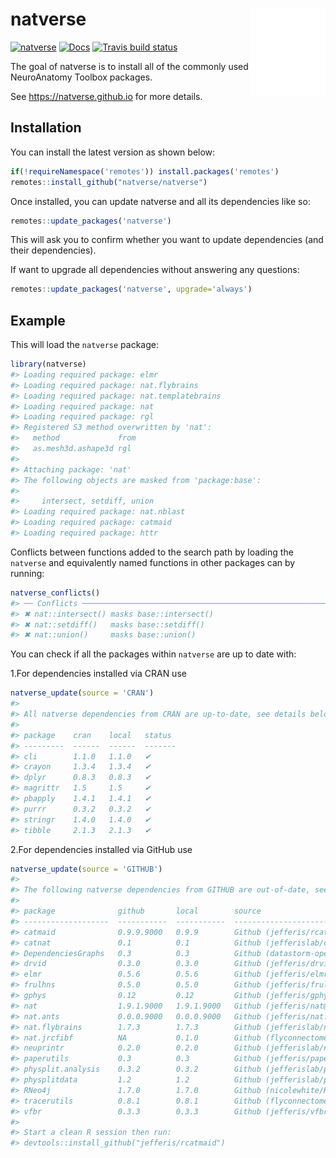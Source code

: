 
<!-- README.md is generated from README.Rmd. Please edit that file -->

# natverse <a href='https://natverse.github.io/'><img src='man/figures/logo.svg' align="right" height="138.5" /></a>

<!-- badges: start -->

[![natverse](https://img.shields.io/badge/natverse-Part%20of%20the%20natverse-a241b6)](https://natverse.github.io)
[![Docs](https://img.shields.io/badge/docs-100%25-brightgreen.svg)](https://natverse.github.io/natverse/reference/)
[![Travis build
status](https://travis-ci.org/natverse/natverse.svg?branch=master)](https://travis-ci.org/natverse/natverse)
<!-- badges: end -->

The goal of natverse is to install all of the commonly used NeuroAnatomy
Toolbox packages.

See <https://natverse.github.io> for more details.

## Installation

You can install the latest version as shown below:

``` r
if(!requireNamespace('remotes')) install.packages('remotes')
remotes::install_github("natverse/natverse")
```

Once installed, you can update natverse and all its dependencies like
so:

``` r
remotes::update_packages('natverse')
```

This will ask you to confirm whether you want to update dependencies
(and their dependencies).

If want to upgrade all dependencies without answering any questions:

``` r
remotes::update_packages('natverse', upgrade='always')
```

## Example

This will load the `natverse` package:

``` r
library(natverse)
#> Loading required package: elmr
#> Loading required package: nat.flybrains
#> Loading required package: nat.templatebrains
#> Loading required package: nat
#> Loading required package: rgl
#> Registered S3 method overwritten by 'nat':
#>   method             from
#>   as.mesh3d.ashape3d rgl
#> 
#> Attaching package: 'nat'
#> The following objects are masked from 'package:base':
#> 
#>     intersect, setdiff, union
#> Loading required package: nat.nblast
#> Loading required package: catmaid
#> Loading required package: httr
```

Conflicts between functions added to the search path by loading the
`natverse` and equivalently named functions in other packages can by
running:

``` r
natverse_conflicts()
#> ── Conflicts ────────────────────────────────────────────────────────────────────────── natverse_conflicts() ──
#> ✖ nat::intersect() masks base::intersect()
#> ✖ nat::setdiff()   masks base::setdiff()
#> ✖ nat::union()     masks base::union()
```

You can check if all the packages within `natverse` are up to date with:

1.For dependencies installed via CRAN use

``` r
natverse_update(source = 'CRAN')
#> 
#> All natverse dependencies from CRAN are up-to-date, see details below:
#> 
#> package    cran    local   status 
#> ---------  ------  ------  -------
#> cli        1.1.0   1.1.0   ✔      
#> crayon     1.3.4   1.3.4   ✔      
#> dplyr      0.8.3   0.8.3   ✔      
#> magrittr   1.5     1.5     ✔      
#> pbapply    1.4.1   1.4.1   ✔      
#> purrr      0.3.2   0.3.2   ✔      
#> stringr    1.4.0   1.4.0   ✔      
#> tibble     2.1.3   2.1.3   ✔
```

2.For dependencies installed via GitHub use

``` r
natverse_update(source = 'GITHUB')
#> 
#> The following natverse dependencies from GITHUB are out-of-date, see details below:
#> 
#> package              github       local        source                                               status      
#> -------------------  -----------  -----------  ---------------------------------------------------  -------     
#> catmaid              0.9.9.9000   0.9.9        Github (jefferis/rcatmaid@239aa68)                   ✖           
#> catnat               0.1          0.1          Github (jefferislab/catnat@7203c2a)                  ✔           
#> DependenciesGraphs   0.3          0.3          Github (datastorm-open/DependenciesGraphs@3c33e2a)   ✔           
#> drvid                0.3.0        0.3.0        Github (jefferis/drvid@cdd2a48)                      ✔           
#> elmr                 0.5.6        0.5.6        Github (jefferis/elmr@5bec417)                       ✔           
#> frulhns              0.5.0        0.5.0        Github (jefferis/frulhns@d8d650a)                    ✔           
#> gphys                0.12         0.12         Github (jefferis/gphys@884da72)                      ✔           
#> nat                  1.9.1.9000   1.9.1.9000   Github (jefferis/nat@3e7652d)                        ✔           
#> nat.ants             0.0.0.9000   0.0.0.9000   Github (jefferis/nat.ants@1ff3154)                   ✔           
#> nat.flybrains        1.7.3        1.7.3        Github (jefferislab/nat.flybrains@f293ff0)           ✔           
#> nat.jrcfibf          NA           0.1.0        Github (flyconnectome/nat.jrcfibf@0aeebbc)           ❓      
#> neuprintr            0.2.0        0.2.0        Github (jefferislab/neuprintr@ec18f21)               ✔           
#> paperutils           0.3          0.3          Github (jefferis/paperutils@970a5f1)                 ✔           
#> physplit.analysis    0.3.2        0.3.2        Github (jefferislab/physplit.analysis@498edbc)       ✔           
#> physplitdata         1.2          1.2          Github (jefferislab/physplitdata@ad9a3dd)            ✔           
#> RNeo4j               1.7.0        1.7.0        Github (nicolewhite/RNeo4j@eea1ac1)                  ✔           
#> tracerutils          0.8.1        0.8.1        Github (flyconnectome/tracerutils@8dc49b9)           ✔           
#> vfbr                 0.3.3        0.3.3        Github (jefferis/vfbr@40dac62)                       ✔           
#> 
#> Start a clean R session then run:
#> devtools::install_github("jefferis/rcatmaid")
```
